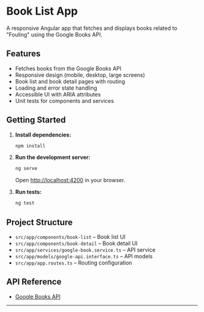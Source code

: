 # Book List App

A responsive Angular app that fetches and displays books related to "Fouling" using the Google Books API.

## Features

- Fetches books from the Google Books API
- Responsive design (mobile, desktop, large screens)
- Book list and book detail pages with routing
- Loading and error state handling
- Accessible UI with ARIA attributes
- Unit tests for components and services

## Getting Started

1. **Install dependencies:**

   ```sh
   npm install
   ```

2. **Run the development server:**

   ```sh
   ng serve
   ```

   Open [http://localhost:4200](http://localhost:4200) in your browser.

3. **Run tests:**
   ```sh
   ng test
   ```

## Project Structure

- `src/app/components/book-list` – Book list UI
- `src/app/components/book-detail` – Book detail UI
- `src/app/services/google-book.service.ts` – API service
- `src/app/models/google-api.interface.ts` – API models
- `src/app/app.routes.ts` – Routing configuration

## API Reference

- [Google Books API](https://www.googleapis.com/books/v1/volumes?q=fouling)

---
